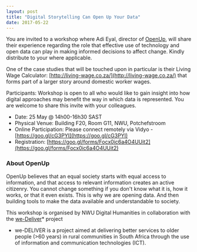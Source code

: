 ```yaml
---
layout: post
title: "Digital Storytelling Can Open Up Your Data"
date: 2017-05-22
---
```


You are invited to a workshop where Adi Eyal, director of [OpenUp](http://code4sa.org/), will share their experience regarding the role that effective use of technology and open data can play in making informed decisions to affect change. Kindly distribute to your where applicable.

One of the case studies that will be touched upon in particular is their Living Wage Calculator: [http://living-wage.co.za/](http://living-wage.co.za/)  that forms part of a larger story around domestic worker wages.

Participants: Workshop is open to all who would like to gain insight into how digital approaches may benefit the way in which data is represented. You are welcome to share this invite with your colleagues.

* Date:   25 May @ 14h00-16h30 SAST
* Physical Venue:  Building F20, Room G11, NWU, Potchefstroom
* Online Participation: Please connect remotely via Vidyo - [https://goo.gl/cG3PYI](https://goo.gl/cG3PYI)
* Registration: [https://goo.gl/forms/Focx0ic6a4O4UUit2](https://goo.gl/forms/Focx0ic6a4O4UUit2)

### About OpenUp
OpenUp believes that an equal society starts with equal access to information, and that access to relevant information creates an active citizenry. You cannot change something if you don't know what it is, how it works, or that it even exists. This is why we are opening data. And then building tools to make the data available and understandable to society.

This workshop is organised by NWU Digital Humanities in collaboration with the [we-Deliver](http://we-deliver.github.io/)* project

* we-DELIVER is a project aimed at delivering better services to older people (>60 years) in rural communities in South Africa through the use of information and communication technologies (ICT).
